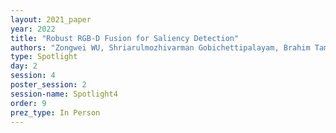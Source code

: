 ```yaml
---
layout: 2021_paper
year: 2022
title: "Robust RGB-D Fusion for Saliency Detection"
authors: "Zongwei WU, Shriarulmozhivarman Gobichettipalayam, Brahim Tamadazte, Guillaume Allibert, Danda Pani Paudel and Cedric Demonceaux"
type: Spotlight
day: 2
session: 4
poster_session: 2
session-name: Spotlight4
order: 9
prez_type: In Person
---
```

